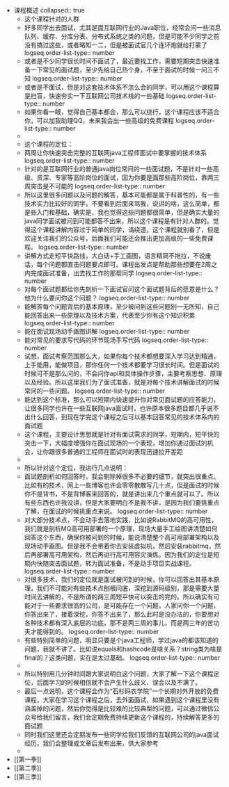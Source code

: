 - 课程概述
  collapsed:: true
	- 这个课程针对的人群
	- 好多同学出去面试，尤其是面互联网行业的Java职位，经常会问一些消息队列、缓存、分库分表、分布式系统之类的问题，但是可能不少同学之前没有搞过这些，或者略知一二，但是被面试官几个连环炮就给打蒙了
	  logseq.order-list-type:: number
	- 或者是不少同学很长时间不面试了，最近要找工作，需要短期突击快速准备一下常见的面试题，至少先给自己热个身，不至于面试的时候一问三不知
	  logseq.order-list-type:: number
	- 或者是不面试，但是对这套技术体系不怎么会的同学，可以用这个课程算是扫盲，快速夯实一下互联网公司技术栈的一些基础
	  logseq.order-list-type:: number
	- 如果你看一眼，觉得自己基本都会，那么可以绕行，这个课程应该不适合你，可以加我助理QQ，未来我会出一些高级的免费课程
	  logseq.order-list-type:: number
	-
	- 这个课程的定位：
	- 两周让你快速突击完整的互联网java工程师面试中要掌握的技术体系
	  logseq.order-list-type:: number
	- 针对的是互联网行业的普通java岗位常问的一些面试题，不是针对一些高级、资深、专家等高阶岗位的面试，因为你要是面那些高阶岗位，靠两三周突击是不可能的
	  logseq.order-list-type:: number
	- 所以这里很多问题以及问题的解答，基本可能都是属于科普性的，有一些技术实力比较好的同学，不要看到后面来骂我，说讲的啥，这么简单，都是些入门和基础，确实是，我也觉得这些问题都很简单，但是确实大量的java同学面试被问到可能都答不出来，所以这个课程是有针对人群的。觉得这个课程讲解内容过于简单的同学，请绕道，这个课程就别看了，但是欢迎关注我们的公众号，后面我们可能还会推出更加高级的一些免费课程。
	  logseq.order-list-type:: number
	- 讲解方式走短平快路线，大白话+手工画图，语言精简不拖拉，不说废话，每个问题都直击问题要点即可。课程出发点是帮助那些想要在2周之内完成面试准备，出去找工作的那帮同学
	  logseq.order-list-type:: number
	- 对每个面试题都给你先剖析一下面试官问这个面试题背后的愿意是什么？他为什么要问你这个问题？
	  logseq.order-list-type:: number
	- 能解答每个问题背后的基本原理，至少被问到这些问题别一无所知，自己能回答出来一些原理以及技术方案，代表至少你有这个知识积累
	  logseq.order-list-type:: number
	- 能在面试现场动手画图讲解
	  logseq.order-list-type:: number
	- 能对常见的要求写代码的环节现场手写代码
	  logseq.order-list-type:: number
	- 试想，面试考察范围那么大，如果你每个技术都想要深入学习达到精通，上手能用，能做项目，那你任何一个技术都要学习很长时间。但是面试的时候可不是那么问的，不会问你api和具体操作步骤，主要考察思想、原理以及经验。所以这里我们为了面试准备，就是对每个技术讲解面试的时候常问的一些问题。
	  logseq.order-list-type:: number
	- 能达到这个标准，那么可以短期内快速提升你对常见面试题的应答能力，让很多同学也许在一些互联网java面试时，也许原本很多题目都几乎说不出什么回答，到现在学完这个课程之后可以基本回答常见的技术体系内的面试题
	- 这个课程，主要设计思想就是针对有面试需求的同学，短期内，短平快的突击一下，大幅度增强你在面试现场的一个表现，增加你通过面试的机会，让你跟很多普通的工程师在面试时的表现迅速拉开差距
	-
	- 所以针对这个定位，我进行几点说明：
	- 面试题剖析如何回答时，我会剔除掉很多不必要的细节，就突出很重点。比如有的技术，网上一些博客也许会零零散散写几十点，但是面试的时候你不是背书，不是背博客来回答的，就是讲出来几个重点就可以了。所以有些东西也许我没讲，但是大家要明白不是我不讲，是因为我们要挑重点了解，在面试的时候挑重点来说。
	  logseq.order-list-type:: number
	- 对大部分技术点，不会动手去落地实践，比如说RabbitMQ的高可用性，我们就是剖析MQ高可用部署的一个原理，现场大量手工绘图讲清楚如何回答这个东西，确保你被问到的时候，能说清楚整个高可用部署架构以及现场动手画图。但是我不会带着你去安装虚拟机，然后安装rabbitmq，然后再部署高可用架构，然后再进行高可用容灾演练。因为我们的定位是短期内快随突击面试题，转为面试准备，不是动手项目实战课程。
	  logseq.order-list-type:: number
	- 对很多技术，我们的定位就是面试被问到的时候，你可以回答出其基本原理，我们不可能对有些技术点刨根问底，深挖到源码级别，那是需要大量时间去讲解的，不是所谓的两三周短平快可以突击的完的。所以确实有可能对于一些要求很高的公司，是可能存在一个问题，人家问你一个问题，你答出来了，接着深挖，你答不出来了，那么此时是没办法的，你要想对各种技术都有深入底层的功底，那不是两三周的事儿，而是两三年的苦功夫才能得到的。
	  logseq.order-list-type:: number
	- 有些特别简单的问题，明显只要是个java工程师，学过java的都该知道的问题，我就不讲了。比如说equals和hashcode是啥关系？string类为啥是final的？这类问题，实在是太过基础。
	  logseq.order-list-type:: number
	-
	- 所以特别用几分钟时间跟大家说明白这个问题，大家了解一下这个课程定位，后面学习的时候相信就不会产生什么歧义、误会以及不满了。
	- 最后一点说明，这个课程会作为“石杉码农学院”一个长期对外开放的免费课程，大家在学习这个课程之后，去外面面试，如果遇到这个课程里没有涵盖掉的问题，然后你觉得是比较难的比较典型的问题，可以通过微信公众号给我们留言，我们会定期免费持续更新这个课程的，持续解答更多的面试题
	- 同时我们这里还会定期发布一些同学给我们反馈的互联网公司的java面试经历，我们会整理成文章后发布出来，供大家参考
	-
- [[第一季]]
- [[第二季]]
- [[第三季]]